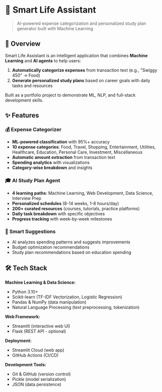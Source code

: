 # 🌟 Smart Life Assistant

> AI-powered expense categorization and personalized study plan generator built with Machine Learning



## 🎯 Overview

Smart Life Assistant is an intelligent application that combines **Machine Learning** and **AI agents** to help users:
1. **Automatically categorize expenses** from transaction text (e.g., "Swiggy 450" → Food)
2. **Generate personalized study plans** based on career goals with daily tasks and resources

Built as a portfolio project to demonstrate ML, NLP, and full-stack development skills.


## ✨ Features

### 💰 Expense Categorizer
- **ML-powered classification** with 95%+ accuracy
- **10 expense categories**: Food, Travel, Shopping, Entertainment, Utilities, Healthcare, Education, Personal Care, Investment, Miscellaneous
- **Automatic amount extraction** from transaction text
- **Spending analytics** with visualizations
- **Category-wise breakdown** and insights

### 🎓 AI Study Plan Agent
- **4 learning paths**: Machine Learning, Web Development, Data Science, Interview Prep
- **Personalized schedules** (8-14 weeks, 1-8 hours/day)
- **200+ curated resources** (courses, tutorials, practice platforms)
- **Daily task breakdown** with specific objectives
- **Progress tracking** with week-by-week milestones

### 🤖 Smart Suggestions
- AI analyzes spending patterns and suggests improvements
- Budget optimization recommendations
- Study plan recommendations based on education spending

## 🛠️ Tech Stack

**Machine Learning & Data Science:**
- Python 3.10+
- Scikit-learn (TF-IDF Vectorization, Logistic Regression)
- Pandas & NumPy (data manipulation)
- Natural Language Processing (text preprocessing, tokenization)

**Web Framework:**
- Streamlit (interactive web UI)
- Flask (REST API - optional)

**Deployment:**
- Streamlit Cloud (web app)
- GitHub Actions (CI/CD)

**Development Tools:**
- Git & GitHub (version control)
- Pickle (model serialization)
- JSON (data persistence)



